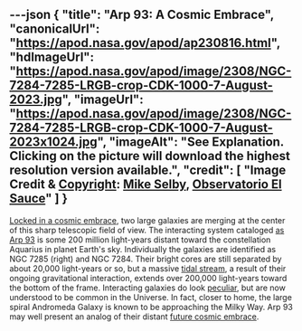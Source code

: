 ---json
{
  "title": "Arp 93: A Cosmic Embrace",
  "canonicalUrl": "https://apod.nasa.gov/apod/ap230816.html",
  "hdImageUrl": "https://apod.nasa.gov/apod/image/2308/NGC-7284-7285-LRGB-crop-CDK-1000-7-August-2023.jpg",
  "imageUrl": "https://apod.nasa.gov/apod/image/2308/NGC-7284-7285-LRGB-crop-CDK-1000-7-August-2023x1024.jpg",
  "imageAlt": "See Explanation. Clicking on the picture will download the highest resolution version available.",
  "credit": [
    "Image Credit & [Copyright](https://apod.nasa.gov/apod/lib/about_apod.html#srapply): [Mike Selby](https://www.facebook.com/masterdarksastro/), [Observatorio El Sauce](https://obstech.cl/)"
  ]
}
---

[Locked in a cosmic embrace](https://throughlightandtime.com/ngc-7284-7285-lrgb-crop-cdk-1000-7-august-2023/), two large galaxies are merging at the center of this sharp telescopic field of view. The interacting system cataloged [as Arp 93](https://iopscience.iop.org/article/10.3847/2515-5172/ac9d3e) is some 200 million light-years distant toward the constellation Aquarius in planet Earth's sky. Individually the galaxies are identified as NGC 7285 (right) and NGC 7284. Their bright cores are still separated by about 20,000 light-years or so, but a massive [tidal stream](https://apod.nasa.gov/apod/ap150201.html), a result of their ongoing gravitational interaction, extends over 200,000 light-years toward the bottom of the frame. Interacting galaxies do look [peculiar](http://nedwww.ipac.caltech.edu/level5/Arp/frames.html), but are now understood to be common in the Universe. In fact, closer to home, the large spiral Andromeda Galaxy is known to be approaching the Milky Way. Arp 93 may well present an analog of their distant [future cosmic embrace](https://science.nasa.gov/science-news/science-at-nasa/2012/31may_andromeda/).
